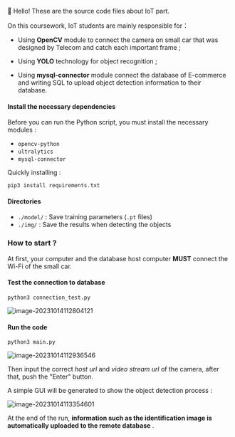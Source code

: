 👋 Hello! These are the source code files about IoT part.

On this coursework, IoT students are mainly responsible for：

- Using **OpenCV** module to connect the camera on small car that was designed by Telecom and catch each important frame ;

- Using **YOLO** technology for object recognition ;
- Using  **mysql-connector** module connect the database of E-commerce and writing SQL to upload object detection information to their database.



#### Install the necessary dependencies

Before you can run the Python script, you must install the necessary modules :

- `opencv-python`
- `ultralytics`
- `mysql-connector`

Quickly installing :

```shell
pip3 install requirements.txt
```



#### Directories

- `./model/` : Save training parameters (`.pt` files)
- `./img/` : Save the results when detecting the objects



### How to start ?

At first, your computer and the database host computer **MUST** connect the Wi-Fi of the small car.



#### Test the connection to database

```shell
python3 connection_test.py
```

![image-20231014112804121](https://typora-1313035735.cos.ap-nanjing.myqcloud.com/img/2023-10-14-032804.png)



#### Run the code

```shell
python3 main.py
```

![image-20231014112936546](https://typora-1313035735.cos.ap-nanjing.myqcloud.com/img/2023-10-14-032937.png)

Then input the correct *host url* and *video stream url* of the camera, after that, push the "Enter" button.

A simple GUI will be generated to show the object detection process :

![image-20231014113354601](https://typora-1313035735.cos.ap-nanjing.myqcloud.com/img/2023-10-14-033355.png)

At the end of the run, **information such as the identification image is automatically uploaded to the remote database** .
